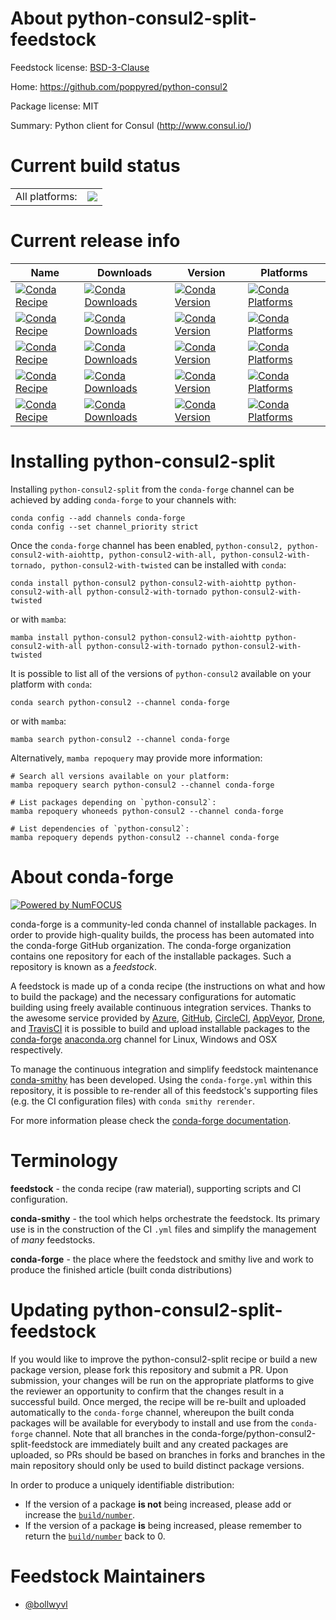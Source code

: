 About python-consul2-split-feedstock
====================================

Feedstock license: [BSD-3-Clause](https://github.com/conda-forge/python-consul2-split-feedstock/blob/main/LICENSE.txt)

Home: https://github.com/poppyred/python-consul2

Package license: MIT

Summary: Python client for Consul (http://www.consul.io/)

Current build status
====================


<table><tr><td>All platforms:</td>
    <td>
      <a href="https://dev.azure.com/conda-forge/feedstock-builds/_build/latest?definitionId=19468&branchName=main">
        <img src="https://dev.azure.com/conda-forge/feedstock-builds/_apis/build/status/python-consul2-split-feedstock?branchName=main">
      </a>
    </td>
  </tr>
</table>

Current release info
====================

| Name | Downloads | Version | Platforms |
| --- | --- | --- | --- |
| [![Conda Recipe](https://img.shields.io/badge/recipe-python--consul2-green.svg)](https://anaconda.org/conda-forge/python-consul2) | [![Conda Downloads](https://img.shields.io/conda/dn/conda-forge/python-consul2.svg)](https://anaconda.org/conda-forge/python-consul2) | [![Conda Version](https://img.shields.io/conda/vn/conda-forge/python-consul2.svg)](https://anaconda.org/conda-forge/python-consul2) | [![Conda Platforms](https://img.shields.io/conda/pn/conda-forge/python-consul2.svg)](https://anaconda.org/conda-forge/python-consul2) |
| [![Conda Recipe](https://img.shields.io/badge/recipe-python--consul2--with--aiohttp-green.svg)](https://anaconda.org/conda-forge/python-consul2-with-aiohttp) | [![Conda Downloads](https://img.shields.io/conda/dn/conda-forge/python-consul2-with-aiohttp.svg)](https://anaconda.org/conda-forge/python-consul2-with-aiohttp) | [![Conda Version](https://img.shields.io/conda/vn/conda-forge/python-consul2-with-aiohttp.svg)](https://anaconda.org/conda-forge/python-consul2-with-aiohttp) | [![Conda Platforms](https://img.shields.io/conda/pn/conda-forge/python-consul2-with-aiohttp.svg)](https://anaconda.org/conda-forge/python-consul2-with-aiohttp) |
| [![Conda Recipe](https://img.shields.io/badge/recipe-python--consul2--with--all-green.svg)](https://anaconda.org/conda-forge/python-consul2-with-all) | [![Conda Downloads](https://img.shields.io/conda/dn/conda-forge/python-consul2-with-all.svg)](https://anaconda.org/conda-forge/python-consul2-with-all) | [![Conda Version](https://img.shields.io/conda/vn/conda-forge/python-consul2-with-all.svg)](https://anaconda.org/conda-forge/python-consul2-with-all) | [![Conda Platforms](https://img.shields.io/conda/pn/conda-forge/python-consul2-with-all.svg)](https://anaconda.org/conda-forge/python-consul2-with-all) |
| [![Conda Recipe](https://img.shields.io/badge/recipe-python--consul2--with--tornado-green.svg)](https://anaconda.org/conda-forge/python-consul2-with-tornado) | [![Conda Downloads](https://img.shields.io/conda/dn/conda-forge/python-consul2-with-tornado.svg)](https://anaconda.org/conda-forge/python-consul2-with-tornado) | [![Conda Version](https://img.shields.io/conda/vn/conda-forge/python-consul2-with-tornado.svg)](https://anaconda.org/conda-forge/python-consul2-with-tornado) | [![Conda Platforms](https://img.shields.io/conda/pn/conda-forge/python-consul2-with-tornado.svg)](https://anaconda.org/conda-forge/python-consul2-with-tornado) |
| [![Conda Recipe](https://img.shields.io/badge/recipe-python--consul2--with--twisted-green.svg)](https://anaconda.org/conda-forge/python-consul2-with-twisted) | [![Conda Downloads](https://img.shields.io/conda/dn/conda-forge/python-consul2-with-twisted.svg)](https://anaconda.org/conda-forge/python-consul2-with-twisted) | [![Conda Version](https://img.shields.io/conda/vn/conda-forge/python-consul2-with-twisted.svg)](https://anaconda.org/conda-forge/python-consul2-with-twisted) | [![Conda Platforms](https://img.shields.io/conda/pn/conda-forge/python-consul2-with-twisted.svg)](https://anaconda.org/conda-forge/python-consul2-with-twisted) |

Installing python-consul2-split
===============================

Installing `python-consul2-split` from the `conda-forge` channel can be achieved by adding `conda-forge` to your channels with:

```
conda config --add channels conda-forge
conda config --set channel_priority strict
```

Once the `conda-forge` channel has been enabled, `python-consul2, python-consul2-with-aiohttp, python-consul2-with-all, python-consul2-with-tornado, python-consul2-with-twisted` can be installed with `conda`:

```
conda install python-consul2 python-consul2-with-aiohttp python-consul2-with-all python-consul2-with-tornado python-consul2-with-twisted
```

or with `mamba`:

```
mamba install python-consul2 python-consul2-with-aiohttp python-consul2-with-all python-consul2-with-tornado python-consul2-with-twisted
```

It is possible to list all of the versions of `python-consul2` available on your platform with `conda`:

```
conda search python-consul2 --channel conda-forge
```

or with `mamba`:

```
mamba search python-consul2 --channel conda-forge
```

Alternatively, `mamba repoquery` may provide more information:

```
# Search all versions available on your platform:
mamba repoquery search python-consul2 --channel conda-forge

# List packages depending on `python-consul2`:
mamba repoquery whoneeds python-consul2 --channel conda-forge

# List dependencies of `python-consul2`:
mamba repoquery depends python-consul2 --channel conda-forge
```


About conda-forge
=================

[![Powered by
NumFOCUS](https://img.shields.io/badge/powered%20by-NumFOCUS-orange.svg?style=flat&colorA=E1523D&colorB=007D8A)](https://numfocus.org)

conda-forge is a community-led conda channel of installable packages.
In order to provide high-quality builds, the process has been automated into the
conda-forge GitHub organization. The conda-forge organization contains one repository
for each of the installable packages. Such a repository is known as a *feedstock*.

A feedstock is made up of a conda recipe (the instructions on what and how to build
the package) and the necessary configurations for automatic building using freely
available continuous integration services. Thanks to the awesome service provided by
[Azure](https://azure.microsoft.com/en-us/services/devops/), [GitHub](https://github.com/),
[CircleCI](https://circleci.com/), [AppVeyor](https://www.appveyor.com/),
[Drone](https://cloud.drone.io/welcome), and [TravisCI](https://travis-ci.com/)
it is possible to build and upload installable packages to the
[conda-forge](https://anaconda.org/conda-forge) [anaconda.org](https://anaconda.org/)
channel for Linux, Windows and OSX respectively.

To manage the continuous integration and simplify feedstock maintenance
[conda-smithy](https://github.com/conda-forge/conda-smithy) has been developed.
Using the ``conda-forge.yml`` within this repository, it is possible to re-render all of
this feedstock's supporting files (e.g. the CI configuration files) with ``conda smithy rerender``.

For more information please check the [conda-forge documentation](https://conda-forge.org/docs/).

Terminology
===========

**feedstock** - the conda recipe (raw material), supporting scripts and CI configuration.

**conda-smithy** - the tool which helps orchestrate the feedstock.
                   Its primary use is in the construction of the CI ``.yml`` files
                   and simplify the management of *many* feedstocks.

**conda-forge** - the place where the feedstock and smithy live and work to
                  produce the finished article (built conda distributions)


Updating python-consul2-split-feedstock
=======================================

If you would like to improve the python-consul2-split recipe or build a new
package version, please fork this repository and submit a PR. Upon submission,
your changes will be run on the appropriate platforms to give the reviewer an
opportunity to confirm that the changes result in a successful build. Once
merged, the recipe will be re-built and uploaded automatically to the
`conda-forge` channel, whereupon the built conda packages will be available for
everybody to install and use from the `conda-forge` channel.
Note that all branches in the conda-forge/python-consul2-split-feedstock are
immediately built and any created packages are uploaded, so PRs should be based
on branches in forks and branches in the main repository should only be used to
build distinct package versions.

In order to produce a uniquely identifiable distribution:
 * If the version of a package **is not** being increased, please add or increase
   the [``build/number``](https://docs.conda.io/projects/conda-build/en/latest/resources/define-metadata.html#build-number-and-string).
 * If the version of a package **is** being increased, please remember to return
   the [``build/number``](https://docs.conda.io/projects/conda-build/en/latest/resources/define-metadata.html#build-number-and-string)
   back to 0.

Feedstock Maintainers
=====================

* [@bollwyvl](https://github.com/bollwyvl/)


